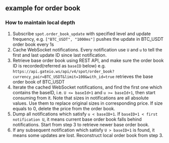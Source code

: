 ## example for order book

### How to maintain local depth
1. Subscribe `spot.order_book_update` with specified level and update frequency, e.g. `["BTC_USDT", "1000ms"]` pushes the update in BTC_USDT order book every 1s
2. Cache WebSocket notifications. Every notification use `U` and `u` to tell the first and last update ID since last notification.
3. Retrieve base order book using REST API, and make sure the order book ID is recorded(referred as `baseID` below) e.g. `https://api.gateio.ws/api/v4/spot/order_book?currency_pair=BTC_USDT&limit=100&with_id=true` retrieves the base order book of BTC_USDT
4. Iterate the cached WebSocket notifications, and find the first one which contains the baseID, i.e. `U <= baseId+1` and `u >= baseId+1`, then start consuming from it. Note that sizes in notifications are all absolute values. Use them to replace original sizes in corresponding price. If size equals to 0, delete the price from the order book.
5. Dump all notifications which satisfy `u < baseID+1`. If `baseID+1 < first notification U`, it means current base order book falls behind notifications. Start from step 3 to retrieve newer base order book.
6. If any subsequent notification which satisfy `U > baseID+1` is found, it means some updates are lost. Reconstruct local order book from step 3.

